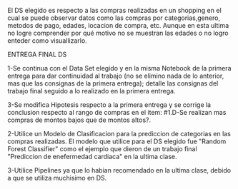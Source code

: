 El DS elegido es respecto a las compras realizadas en un shopping en el cual se puede observar datos como las compras por categorias,genero, metodos de pago, edades, locacion de compra, etc. Aunque en esta ultima no logre comprender por qué motivo no se muestran las edades o no logro enteder como visuallizarlo.

ENTREGA FINAL DS

1-Se continua con el Data Set elegido y en la misma Notebook de la primera entrega para dar continuidad al trabajo (no se elimino nada de lo anterior, mas que las consignas de la primera entrega); detalle las consignas del trabajo final seguido a lo realizado en la primera entrega. 

3-Se modifica Hipotesis respecto a la primera entrega y se corrige la conclusion respecto al rango de compras en el item: #1.D-Se realizan mas compras de montos bajos que de montos altos?.

2-Utilice un Modelo de Clasificacion para la prediccion de categorias en las compras realizadas. El modelo que utilice para el DS elegido fue "Random Forest Classifier" como el ejemplo que dieron de un trabajo final "Prediccion de enefermedad cardiaca" en la ultima clase. 

3-Utilice Pipelines ya que lo habian recomendado en la ultima clase, debido a que se utiliza muchisimo en DS.
